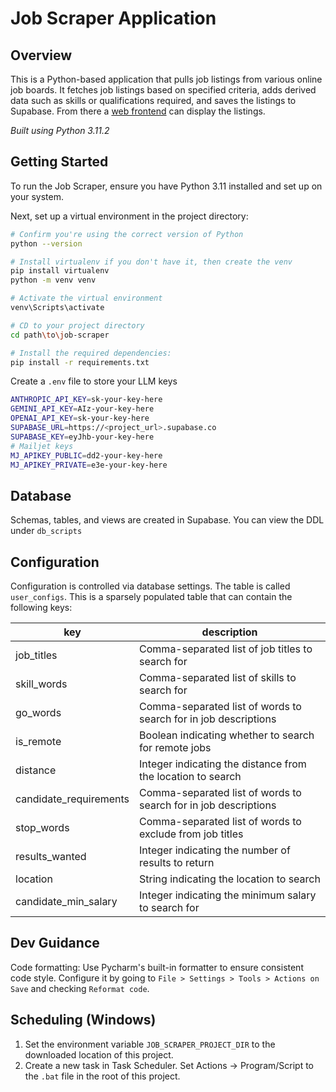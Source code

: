 # Job Scraper Application

## Overview

This is a Python-based application that pulls job listings from various online job boards. It fetches job
listings based on specified criteria, adds derived data such as skills or qualifications required, and saves
the listings to Supabase. From there a [web frontend](https://github.com/davehague/job_scraper_web) can
display the listings.

*Built using Python 3.11.2*

## Getting Started

To run the Job Scraper, ensure you have Python 3.11 installed and set up on your system.

Next, set up a virtual environment in the project directory:

```bash
# Confirm you're using the correct version of Python
python --version

# Install virtualenv if you don't have it, then create the venv
pip install virtualenv
python -m venv venv

# Activate the virtual environment
venv\Scripts\activate

# CD to your project directory
cd path\to\job-scraper

# Install the required dependencies:
pip install -r requirements.txt
```

Create a `.env` file to store your LLM keys

```bash
ANTHROPIC_API_KEY=sk-your-key-here
GEMINI_API_KEY=AIz-your-key-here
OPENAI_API_KEY=sk-your-key-here
SUPABASE_URL=https://<project_url>.supabase.co
SUPABASE_KEY=eyJhb-your-key-here
# Mailjet keys
MJ_APIKEY_PUBLIC=dd2-your-key-here
MJ_APIKEY_PRIVATE=e3e-your-key-here
```

## Database

Schemas, tables, and views are created in Supabase. You can view the DDL under `db_scripts`

## Configuration

Configuration is controlled via database settings. The table is called `user_configs`. This is a sparsely
populated table that can contain the following keys:

| key                    | description                                                     |
|------------------------|-----------------------------------------------------------------|
| job_titles             | Comma-separated list of job titles to search for                |
| skill_words            | Comma-separated list of skills to search for                    |
| go_words               | Comma-separated list of words to search for in job descriptions |
| is_remote              | Boolean indicating whether to search for remote jobs            |
| distance               | Integer indicating the distance from the location to search     |
| candidate_requirements | Comma-separated list of words to search for in job descriptions |
| stop_words             | Comma-separated list of words to exclude from job titles        |
| results_wanted         | Integer indicating the number of results to return              |
| location               | String indicating the location to search                        |
| candidate_min_salary   | Integer indicating the minimum salary to search for             |

## Dev Guidance

Code formatting:  Use Pycharm's built-in formatter to ensure consistent code style. Configure it by going
to `File > Settings > Tools > Actions on Save` and checking `Reformat code`.

## Scheduling (Windows)

1. Set the environment variable `JOB_SCRAPER_PROJECT_DIR` to the downloaded location of this project.
2. Create a new task in Task Scheduler. Set Actions -> Program/Script to the `.bat` file in the root of this project.